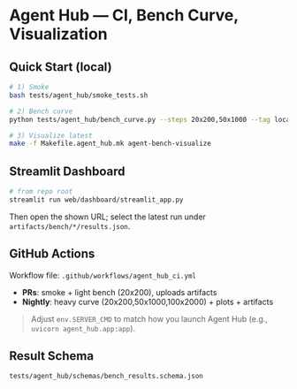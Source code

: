 
# Agent Hub — CI, Bench Curve, Visualization

## Quick Start (local)
```bash
# 1) Smoke
bash tests/agent_hub/smoke_tests.sh

# 2) Bench curve
python tests/agent_hub/bench_curve.py --steps 20x200,50x1000 --tag local

# 3) Visualize latest
make -f Makefile.agent_hub.mk agent-bench-visualize
```

## Streamlit Dashboard
```bash
# from repo root
streamlit run web/dashboard/streamlit_app.py
```
Then open the shown URL; select the latest run under `artifacts/bench/*/results.json`.

## GitHub Actions
Workflow file: `.github/workflows/agent_hub_ci.yml`

- **PRs**: smoke + light bench (20x200), uploads artifacts
- **Nightly**: heavy curve (20x200,50x1000,100x2000) + plots + artifacts

> Adjust `env.SERVER_CMD` to match how you launch Agent Hub (e.g., `uvicorn agent_hub.app:app`).

## Result Schema
`tests/agent_hub/schemas/bench_results.schema.json`
